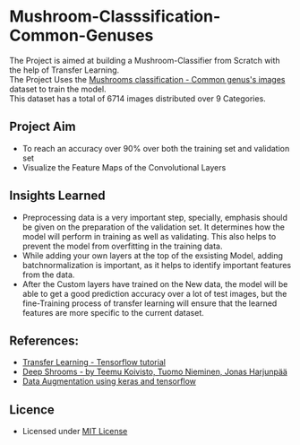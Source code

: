 # Mushroom-Classsification-Common-Genuses

The Project is aimed at building a Mushroom-Classifier from Scratch with the help of Transfer Learning.        
The Project Uses the [Mushrooms classification - Common genus's images](https://www.kaggle.com/maysee/mushrooms-classification-common-genuss-images/data) dataset to train the model.  
This dataset has a total of 6714 images distributed over 9 Categories.

## Project Aim
- To reach an accuracy over 90% over both the training set and validation set
- Visualize the Feature Maps of the Convolutional Layers

## Insights Learned
- Preprocessing data is a very important step, specially, emphasis should be given on the preparation of the validation set. It determines how the model will perform in training as well as validating. This also helps to prevent the model from overfitting in the training data.
- While adding your own layers at the top of the exsisting Model, adding batchnormalization is important, as it helps to identify important features from the data.
- After the Custom layers have trained on the New data, the model will be able to get a good prediction accuracy over a lot of test images, but the fine-Training process of transfer learning will ensure that the learned features are more specific to the current dataset.

## References:
- [Transfer Learning - Tensorflow tutorial](https://www.tensorflow.org/tutorials/images/transfer_learning)
- [Deep Shrooms - by Teemu Koivisto, Tuomo Nieminen, Jonas Harjunpää](https://tuomonieminen.github.io/deep-shrooms/)
- [Data Augmentation using keras and tensorflow](https://towardsdatascience.com/exploring-image-data-augmentation-with-keras-and-tensorflow-a8162d89b844)  

## Licence
- Licensed under [MIT License](LICENSE)
